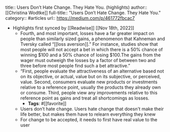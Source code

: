 title:: Users Don’t Hate Change. They Hate You. (highlights)
author:: [[Christina Wodtke]]
full-title:: "Users Don’t Hate Change. They Hate You."
category:: #articles
url:: https://medium.com/p/461772fbcac7

- Highlights first synced by [[Readwise]] [[Nov 18th, 2022]]
	- Fourth, and most important, losses have a far greater impact on people than similarly sized gains, a phenomenon that Kahneman and Tversky called “[[loss aversion]].” For instance, studies show that most people will not accept a bet in which there is a 50% chance of winning $100 and a 50% chance of losing $100.The gains from the wager must outweigh the losses by a factor of between two and three before most people find such a bet attractive.”
	- “First, people evaluate the attractiveness of an alternative based not on its objective, or actual, value but on its subjective, or perceived, value. Second, consumers evaluate new products or investments relative to a reference point, usually the products they already own or consume. Third, people view any improvements relative to this reference point as gains and treat all shortcomings as losses.
		- **Tags**: #[[favorite]]
	- Users don’t hate change. Users hate change that doesn't make their life better, but makes them have to relearn everything they knew
	- For change to be accepted, it needs to first have real value to the user